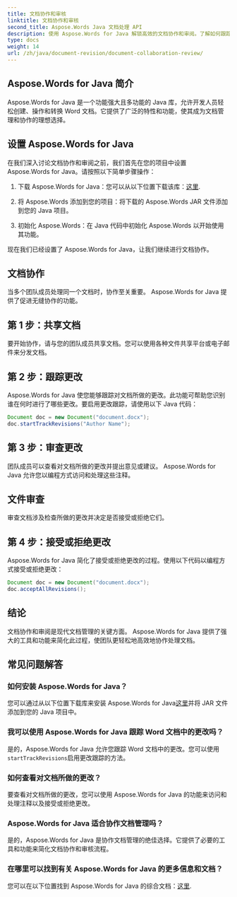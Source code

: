 ```yaml
---
title: 文档协作和审核
linktitle: 文档协作和审核
second_title: Aspose.Words Java 文档处理 API
description: 使用 Aspose.Words for Java 解锁高效的文档协作和审阅。了解如何跟踪更改、共享文档和简化工作流程。
type: docs
weight: 14
url: /zh/java/document-revision/document-collaboration-review/
---
```


## Aspose.Words for Java 简介

Aspose.Words for Java 是一个功能强大且多功能的 Java 库，允许开发人员轻松创建、操作和转换 Word 文档。它提供了广泛的特性和功能，使其成为文档管理和协作的理想选择。

## 设置 Aspose.Words for Java

在我们深入讨论文档协作和审阅之前，我们首先在您的项目中设置 Aspose.Words for Java。请按照以下简单步骤操作：

1. 下载 Aspose.Words for Java：您可以从以下位置下载该库：[这里](https://releases.aspose.com/words/java/).

2. 将 Aspose.Words 添加到您的项目：将下载的 Aspose.Words JAR 文件添加到您的 Java 项目。

3. 初始化 Aspose.Words：在 Java 代码中初始化 Aspose.Words 以开始使用其功能。

现在我们已经设置了 Aspose.Words for Java，让我们继续进行文档协作。

## 文档协作

当多个团队成员处理同一个文档时，协作至关重要。 Aspose.Words for Java 提供了促进无缝协作的功能。

## 第 1 步：共享文档

要开始协作，请与您的团队成员共享文档。您可以使用各种文件共享平台或电子邮件来分发文档。

## 第 2 步：跟踪更改

Aspose.Words for Java 使您能够跟踪对文档所做的更改。此功能可帮助您识别谁在何时进行了哪些更改。要启用更改跟踪，请使用以下 Java 代码：

```java
Document doc = new Document("document.docx");
doc.startTrackRevisions("Author Name");
```

## 第 3 步：审查更改

团队成员可以查看对文档所做的更改并提出意见或建议。 Aspose.Words for Java 允许您以编程方式访问和处理这些注释。

## 文件审查

审查文档涉及检查所做的更改并决定是否接受或拒绝它们。

## 第 4 步：接受或拒绝更改

Aspose.Words for Java 简化了接受或拒绝更改的过程。使用以下代码以编程方式接受或拒绝更改：

```java
Document doc = new Document("document.docx");
doc.acceptAllRevisions();
```

## 结论

文档协作和审阅是现代文档管理的关键方面。 Aspose.Words for Java 提供了强大的工具和功能来简化此过程，使团队更轻松地高效地协作处理文档。

## 常见问题解答

### 如何安装 Aspose.Words for Java？

您可以通过从以下位置下载库来安装 Aspose.Words for Java[这里](https://releases.aspose.com/words/java/)并将 JAR 文件添加到您的 Java 项目中。

### 我可以使用 Aspose.Words for Java 跟踪 Word 文档中的更改吗？

是的，Aspose.Words for Java 允许您跟踪 Word 文档中的更改。您可以使用`startTrackRevisions`启用更改跟踪的方法。

### 如何查看对文档所做的更改？

要查看对文档所做的更改，您可以使用 Aspose.Words for Java 的功能来访问和处理注释以及接受或拒绝更改。

### Aspose.Words for Java 适合协作文档管理吗？

是的，Aspose.Words for Java 是协作文档管理的绝佳选择。它提供了必要的工具和功能来简化文档协作和审核流程。

### 在哪里可以找到有关 Aspose.Words for Java 的更多信息和文档？

您可以在以下位置找到 Aspose.Words for Java 的综合文档：[这里](https://reference.aspose.com/words/java/).